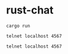 # rust-chat

```shell
cargo run
```

```shell
telnet localhost 4567
```

```shell
telnet localhost 4567
```
